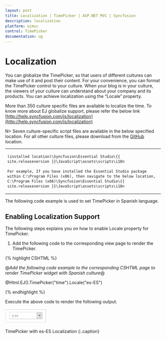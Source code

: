 ```yaml
---
layout: post
title: Localization | TimePicker | ASP.NET MVC | Syncfusion
description: localization
platform: ejmvc
control: TimePicker
documentation: ug
---
```


# Localization

You can globalize the TimePicker, so that users of different cultures can make use of it and post their content. For your convenience, you can format the TimePicker control to your culture. When your blog is in your culture, the viewers of your culture can understand about your company and its products. You can achieve localization using the “Locale” property. 

More than 350 culture specific files are available to localize the time. To know more about EJ globalize support, please refer the below link      
 [http://help.syncfusion.com/js/localization](http://help.syncfusion.com/js/localization) 

N> Seven culture-specific script files are available in the below specified location. For all other culture files, please download from the [GitHub](https://github.com/syncfusion/ej-global/tree/master/i18n) location.

<table>
<tr>
<td>

    (installed location)\Syncfusion\Essential Studio\{{ site.releaseversion }}\JavaScript\assets\scripts\i18n

    For example, If you have installed the Essential Studio package within C:\Program Files (x86), then navigate to the below location, 
    C:\Program Files (x86)\Syncfusion\Essential Studio\{{ site.releaseversion }}\JavaScript\assets\scripts\i18n

</td></tr>
</table>

The following code example is used to set TimePicker in Spanish language.

## Enabling Localization Support

The following steps explains you on how to enable Locale property for TimePicker.

1. Add the following code to the corresponding view page to render the TimePicker.



{% highlight CSHTML %}

@*Add the following code example to the corresponding CSHTML page to render TimePicker widget with Spanish culture*@

@Html.EJ().TimePicker("time").Locale("es-ES")

{% endhighlight %}

Execute the above code to render the following output.

![](Localization_images/Localization_img1.png)

TimePicker with es-ES Localization
{:.caption}

